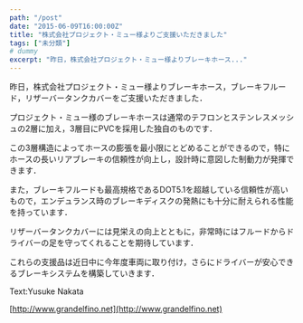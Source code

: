 ```yaml
---
path: "/post"
date: "2015-06-09T16:00:00Z"
title: "株式会社プロジェクト・ミュー様よりご支援いただきました"
tags: ["未分類"]
# dummy
excerpt: "昨日，株式会社プロジェクト・ミュー様よりブレーキホース..."
---
```




[](09-1.jpg)

昨日，株式会社プロジェクト・ミュー様よりブレーキホース，ブレーキフルード，リザーバータンクカバーをご支援いただきました．

プロジェクト・ミュー様のブレーキホースは通常のテフロンとステンレスメッシュの2層に加え，3層目にPVCを採用した独自のものです．

この3層構造によってホースの膨張を最小限にとどめることができるので，特にホースの長いリアブレーキの信頼性が向上し，設計時に意図した制動力が発揮できます．

また，ブレーキフルードも最高規格であるDOT5.1を超越している信頼性が高いもので，エンデュランス時のブレーキディスクの発熱にも十分に耐えられる性能を持っています．

リザーバータンクカバーには見栄えの向上とともに，非常時にはフルードからドライバーの足を守ってくれることを期待しています．

これらの支援品は近日中に今年度車両に取り付け，さらにドライバーが安心できるブレーキシステムを構築していきます．

Text:Yusuke Nakata

[http://www.grandelfino.net](http://www.grandelfino.net)

